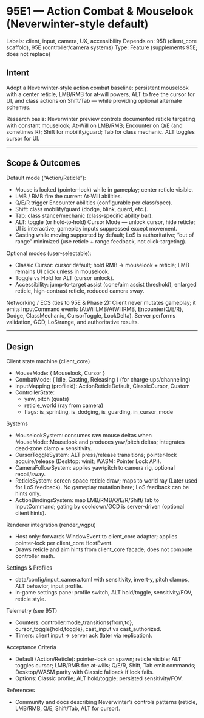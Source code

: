 # 95E1 — Action Combat & Mouselook (Neverwinter‑style default)

Labels: client, input, camera, UX, accessibility
Depends on: 95B (client_core scaffold), 95E (controller/camera systems)
Type: Feature (supplements 95E; does not replace)

## Intent

Adopt a Neverwinter‑style action combat baseline: persistent mouselook with a center reticle, LMB/RMB for at‑will powers, ALT to free the cursor for UI, and class actions on Shift/Tab — while providing optional alternate schemes.

Research basis:
Neverwinter preview controls documented reticle targeting with constant mouselook; At‑Will on LMB/RMB; Encounter on Q/E (and sometimes R); Shift for mobility/guard; Tab for class mechanic. ALT toggles cursor for UI.

---

## Scope & Outcomes

Default mode (“Action/Reticle”):
- Mouse is locked (pointer‑lock) while in gameplay; center reticle visible.
- LMB / RMB fire the current At‑Will abilities.
- Q/E/R trigger Encounter abilities (configurable per class/spec).
- Shift: class mobility/guard (dodge, blink, guard, etc.).
- Tab: class stance/mechanic (class‑specific ability bar).
- ALT: toggle (or hold‑to‑hold) Cursor Mode — unlock cursor, hide reticle; UI is interactive; gameplay inputs suppressed except movement.
- Casting while moving supported by default; LoS is authoritative; “out of range” minimized (use reticle + range feedback, not click‑targeting).

Optional modes (user‑selectable):
- Classic Cursor: cursor default; hold RMB → mouselook + reticle; LMB remains UI click unless in mouselook.
- Toggle vs Hold for ALT (cursor unlock).
- Accessibility: jump‑to‑target assist (cone/aim assist threshold), enlarged reticle, high‑contrast reticle, reduced camera sway.

Networking / ECS (ties to 95E & Phase 2):
Client never mutates gameplay; it emits InputCommand events (AtWillLMB/AtWillRMB, Encounter(Q/E/R), Dodge, ClassMechanic, CursorToggle, LookDelta). Server performs validation, GCD, LoS/range, and authoritative results.

---

## Design

Client state machine (client_core)
- MouseMode: { Mouselook, Cursor }
- CombatMode: { Idle, Casting, Releasing } (for charge‑ups/channeling)
- InputMapping (profile’d): ActionReticleDefault, ClassicCursor, Custom
- ControllerState:
  - yaw, pitch (quats)
  - reticle_world (ray from camera)
  - flags: is_sprinting, is_dodging, is_guarding, in_cursor_mode

Systems
- MouselookSystem: consumes raw mouse deltas when MouseMode::Mouselook and produces yaw/pitch deltas; integrates dead‑zone clamp + sensitivity.
- CursorToggleSystem: ALT press/release transitions; pointer‑lock acquire/release (Desktop: winit; WASM: Pointer Lock API).
- CameraFollowSystem: applies yaw/pitch to camera rig, optional recoil/sway.
- ReticleSystem: screen‑space reticle draw; maps to world ray (Later used for LoS feedback). No gameplay mutation here; LoS feedback can be hints only.
- ActionBindingsSystem: map LMB/RMB/Q/E/R/Shift/Tab to InputCommand; gating by cooldown/GCD is server‑driven (optional client hints).

Renderer integration (render_wgpu)
- Host only: forwards WindowEvent to client_core adapter; applies pointer‑lock per client_core HostEvent.
- Draws reticle and aim hints from client_core facade; does not compute controller math.

Settings & Profiles
- data/config/input_camera.toml with sensitivity, invert‑y, pitch clamps, ALT behavior, input profile.
- In‑game settings pane: profile switch, ALT hold/toggle, sensitivity/FOV, reticle style.

Telemetry (see 95T)
- Counters: controller.mode_transitions{from,to}, cursor_toggle{hold,toggle}, cast_input vs cast_authorized.
- Timers: client input → server ack (later via replication).

Acceptance Criteria
- Default (Action/Reticle): pointer‑lock on spawn; reticle visible; ALT toggles cursor; LMB/RMB fire at‑wills; Q/E/R, Shift, Tab emit commands; Desktop/WASM parity with Classic fallback if lock fails.
- Options: Classic profile; ALT hold/toggle; persisted sensitivity/FOV.

References
- Community and docs describing Neverwinter’s controls patterns (reticle, LMB/RMB, Q/E, Shift/Tab, ALT for cursor).

